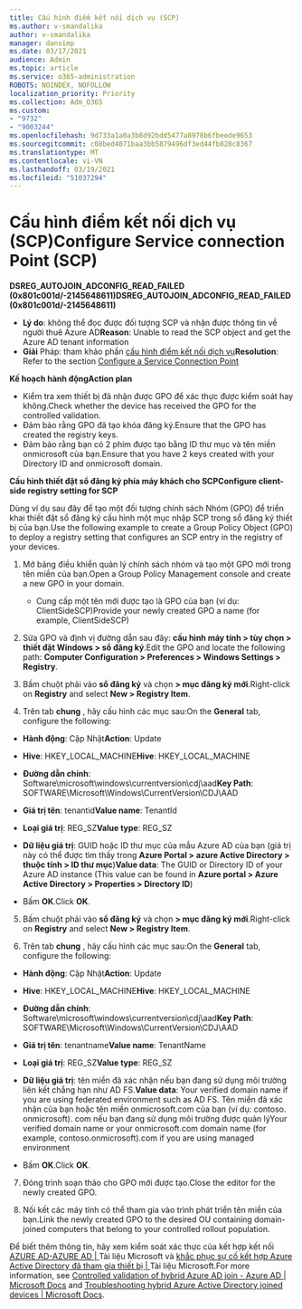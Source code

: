 ```yaml
---
title: Cấu hình điểm kết nối dịch vụ (SCP)
ms.author: v-smandalika
author: v-smandalika
manager: dansimp
ms.date: 03/17/2021
audience: Admin
ms.topic: article
ms.service: o365-administration
ROBOTS: NOINDEX, NOFOLLOW
localization_priority: Priority
ms.collection: Adm_O365
ms.custom:
- "9732"
- "9003244"
ms.openlocfilehash: 9d733a1a0a3b8d92bdd5477a8978b6fbeede9653
ms.sourcegitcommit: c08bed4071baa3bb5879496df3ed44fb828c8367
ms.translationtype: MT
ms.contentlocale: vi-VN
ms.lasthandoff: 03/19/2021
ms.locfileid: "51037294"
---
```

# <a name="configure-service-connection-point-scp"></a><span data-ttu-id="4c40c-102">Cấu hình điểm kết nối dịch vụ (SCP)</span><span class="sxs-lookup"><span data-stu-id="4c40c-102">Configure Service connection Point (SCP)</span></span>

<span data-ttu-id="4c40c-103">**DSREG_AUTOJOIN_ADCONFIG_READ_FAILED (0x801c001d/-2145648611)**</span><span class="sxs-lookup"><span data-stu-id="4c40c-103">**DSREG_AUTOJOIN_ADCONFIG_READ_FAILED (0x801c001d/-2145648611)**</span></span>

- <span data-ttu-id="4c40c-104">**Lý do**: không thể đọc được đối tượng SCP và nhận được thông tin về người thuê Azure AD</span><span class="sxs-lookup"><span data-stu-id="4c40c-104">**Reason**: Unable to read the SCP object and get the Azure AD tenant information</span></span>
- <span data-ttu-id="4c40c-105">**Giải** Pháp: tham khảo phần [cấu hình điểm kết nối dịch vụ](https://docs.microsoft.com/azure/active-directory/devices/hybrid-azuread-join-federated-domains#configure-hybrid-azure-ad-join)</span><span class="sxs-lookup"><span data-stu-id="4c40c-105">**Resolution**: Refer to the section [Configure a Service Connection Point](https://docs.microsoft.com/azure/active-directory/devices/hybrid-azuread-join-federated-domains#configure-hybrid-azure-ad-join)</span></span>


<span data-ttu-id="4c40c-106">**Kế hoạch hành động**</span><span class="sxs-lookup"><span data-stu-id="4c40c-106">**Action plan**</span></span>

- <span data-ttu-id="4c40c-107">Kiểm tra xem thiết bị đã nhận được GPO để xác thực được kiểm soát hay không.</span><span class="sxs-lookup"><span data-stu-id="4c40c-107">Check whether the device has received the GPO for the controlled validation.</span></span>
- <span data-ttu-id="4c40c-108">Đảm bảo rằng GPO đã tạo khóa đăng ký.</span><span class="sxs-lookup"><span data-stu-id="4c40c-108">Ensure that the GPO has created the registry keys.</span></span>
- <span data-ttu-id="4c40c-109">Đảm bảo rằng bạn có 2 phím được tạo bằng ID thư mục và tên miền onmicrosoft của bạn.</span><span class="sxs-lookup"><span data-stu-id="4c40c-109">Ensure that you have 2 keys created with your Directory ID and onmicrosoft domain.</span></span>

<span data-ttu-id="4c40c-110">**Cấu hình thiết đặt sổ đăng ký phía máy khách cho SCP**</span><span class="sxs-lookup"><span data-stu-id="4c40c-110">**Configure client-side registry setting for SCP**</span></span>

<span data-ttu-id="4c40c-111">Dùng ví dụ sau đây để tạo một đối tượng chính sách Nhóm (GPO) để triển khai thiết đặt sổ đăng ký cấu hình một mục nhập SCP trong sổ đăng ký thiết bị của bạn.</span><span class="sxs-lookup"><span data-stu-id="4c40c-111">Use the following example to create a Group Policy Object (GPO) to deploy a registry setting that configures an SCP entry in the registry of your devices.</span></span>

1. <span data-ttu-id="4c40c-112">Mở bảng điều khiển quản lý chính sách nhóm và tạo một GPO mới trong tên miền của bạn.</span><span class="sxs-lookup"><span data-stu-id="4c40c-112">Open a Group Policy Management console and create a new GPO in your domain.</span></span>
     - <span data-ttu-id="4c40c-113">Cung cấp một tên mới được tạo là GPO của bạn (ví dụ: ClientSideSCP)</span><span class="sxs-lookup"><span data-stu-id="4c40c-113">Provide your newly created GPO a name (for example, ClientSideSCP)</span></span>

2. <span data-ttu-id="4c40c-114">Sửa GPO và định vị đường dẫn sau đây: **cấu hình máy tính > tùy chọn > thiết đặt Windows > sổ đăng ký**.</span><span class="sxs-lookup"><span data-stu-id="4c40c-114">Edit the GPO and locate the following path: **Computer Configuration > Preferences > Windows Settings > Registry**.</span></span>

3. <span data-ttu-id="4c40c-115">Bấm chuột phải vào **sổ đăng ký** và chọn **> mục đăng ký mới**.</span><span class="sxs-lookup"><span data-stu-id="4c40c-115">Right-click on **Registry** and select **New > Registry Item**.</span></span>

4. <span data-ttu-id="4c40c-116">Trên tab **chung** , hãy cấu hình các mục sau:</span><span class="sxs-lookup"><span data-stu-id="4c40c-116">On the **General** tab, configure the following:</span></span>
  
- <span data-ttu-id="4c40c-117">**Hành động**: Cập Nhật</span><span class="sxs-lookup"><span data-stu-id="4c40c-117">**Action**: Update</span></span>
    
- <span data-ttu-id="4c40c-118">**Hive**: HKEY_LOCAL_MACHINE</span><span class="sxs-lookup"><span data-stu-id="4c40c-118">**Hive**: HKEY_LOCAL_MACHINE</span></span>
    
- <span data-ttu-id="4c40c-119">**Đường dẫn chính**: Software\microsoft\windows\currentversion\cdj\aad</span><span class="sxs-lookup"><span data-stu-id="4c40c-119">**Key Path**: SOFTWARE\Microsoft\Windows\CurrentVersion\CDJ\AAD</span></span>
    
- <span data-ttu-id="4c40c-120">**Giá trị tên**: tenantid</span><span class="sxs-lookup"><span data-stu-id="4c40c-120">**Value name**: TenantId</span></span>
    
- <span data-ttu-id="4c40c-121">**Loại giá trị**: REG_SZ</span><span class="sxs-lookup"><span data-stu-id="4c40c-121">**Value type**: REG_SZ</span></span>
    
- <span data-ttu-id="4c40c-122">**Dữ liệu giá trị**: GUID hoặc ID thư mục của mẫu Azure AD của bạn (giá trị này có thể được tìm thấy trong **Azure Portal > azure Active Directory > thuộc tính > ID thư mục**)</span><span class="sxs-lookup"><span data-stu-id="4c40c-122">**Value data**: The GUID or Directory ID of your Azure AD instance (This value can be found in **Azure portal > Azure Active Directory > Properties > Directory ID**)</span></span>
 
- <span data-ttu-id="4c40c-123">Bấm **OK**.</span><span class="sxs-lookup"><span data-stu-id="4c40c-123">Click **OK**.</span></span>
 
5. <span data-ttu-id="4c40c-124">Bấm chuột phải vào **sổ đăng ký** và chọn **> mục đăng ký mới**.</span><span class="sxs-lookup"><span data-stu-id="4c40c-124">Right-click on **Registry** and select **New > Registry Item**.</span></span>

6. <span data-ttu-id="4c40c-125">Trên tab **chung** , hãy cấu hình các mục sau:</span><span class="sxs-lookup"><span data-stu-id="4c40c-125">On the **General** tab, configure the following:</span></span>
  
- <span data-ttu-id="4c40c-126">**Hành động**: Cập Nhật</span><span class="sxs-lookup"><span data-stu-id="4c40c-126">**Action**: Update</span></span>
    
- <span data-ttu-id="4c40c-127">**Hive**: HKEY_LOCAL_MACHINE</span><span class="sxs-lookup"><span data-stu-id="4c40c-127">**Hive**: HKEY_LOCAL_MACHINE</span></span>
    
- <span data-ttu-id="4c40c-128">**Đường dẫn chính**: Software\microsoft\windows\currentversion\cdj\aad</span><span class="sxs-lookup"><span data-stu-id="4c40c-128">**Key Path**: SOFTWARE\Microsoft\Windows\CurrentVersion\CDJ\AAD</span></span>
    
- <span data-ttu-id="4c40c-129">**Giá trị tên**: tenantname</span><span class="sxs-lookup"><span data-stu-id="4c40c-129">**Value name**: TenantName</span></span>
    
- <span data-ttu-id="4c40c-130">**Loại giá trị**: REG_SZ</span><span class="sxs-lookup"><span data-stu-id="4c40c-130">**Value type**: REG_SZ</span></span>
    
- <span data-ttu-id="4c40c-131">**Dữ liệu giá trị**: tên miền đã xác nhận nếu bạn đang sử dụng môi trường liên kết chẳng hạn như AD FS.</span><span class="sxs-lookup"><span data-stu-id="4c40c-131">**Value data**: Your verified domain name if you are using federated environment such as AD FS.</span></span> <span data-ttu-id="4c40c-132">Tên miền đã xác nhận của bạn hoặc tên miền onmicrosoft.com của bạn (ví dụ: contoso. onmicrosoft). com nếu bạn đang sử dụng môi trường được quản lý</span><span class="sxs-lookup"><span data-stu-id="4c40c-132">Your verified domain name or your onmicrosoft.com domain name (for example, contoso.onmicrosoft).com if you are using managed environment</span></span>

- <span data-ttu-id="4c40c-133">Bấm **OK**.</span><span class="sxs-lookup"><span data-stu-id="4c40c-133">Click **OK**.</span></span>

7. <span data-ttu-id="4c40c-134">Đóng trình soạn thảo cho GPO mới được tạo.</span><span class="sxs-lookup"><span data-stu-id="4c40c-134">Close the editor for the newly created GPO.</span></span>

8. <span data-ttu-id="4c40c-135">Nối kết các máy tính có thể tham gia vào trình phát triển tên miền của bạn.</span><span class="sxs-lookup"><span data-stu-id="4c40c-135">Link the newly created GPO to the desired OU containing domain-joined computers that belong to your controlled rollout population.</span></span>

<span data-ttu-id="4c40c-136">Để biết thêm thông tin, hãy xem kiểm soát xác thực của kết hợp kết nối [AZURE AD-AZURE AD | ](https://docs.microsoft.com/azure/active-directory/devices/hybrid-azuread-join-control) Tài liệu Microsoft và  [khắc phục sự cố kết hợp Azure Active Directory đã tham gia thiết bị | ](https://docs.microsoft.com/azure/active-directory/devices/troubleshoot-hybrid-join-windows-current)Tài liệu Microsoft.</span><span class="sxs-lookup"><span data-stu-id="4c40c-136">For more information, see [Controlled validation of hybrid Azure AD join - Azure AD | Microsoft Docs](https://docs.microsoft.com/azure/active-directory/devices/hybrid-azuread-join-control) and  [Troubleshooting hybrid Azure Active Directory joined devices | Microsoft Docs](https://docs.microsoft.com/azure/active-directory/devices/troubleshoot-hybrid-join-windows-current).</span></span>









